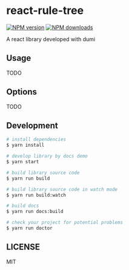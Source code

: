 # react-rule-tree

[![NPM version](https://img.shields.io/npm/v/react-rule-tree.svg?style=flat)](https://npmjs.org/package/react-rule-tree)
[![NPM downloads](http://img.shields.io/npm/dm/react-rule-tree.svg?style=flat)](https://npmjs.org/package/react-rule-tree)

A react library developed with dumi

## Usage

TODO

## Options

TODO

## Development

```bash
# install dependencies
$ yarn install

# develop library by docs demo
$ yarn start

# build library source code
$ yarn run build

# build library source code in watch mode
$ yarn run build:watch

# build docs
$ yarn run docs:build

# check your project for potential problems
$ yarn run doctor
```

## LICENSE

MIT
